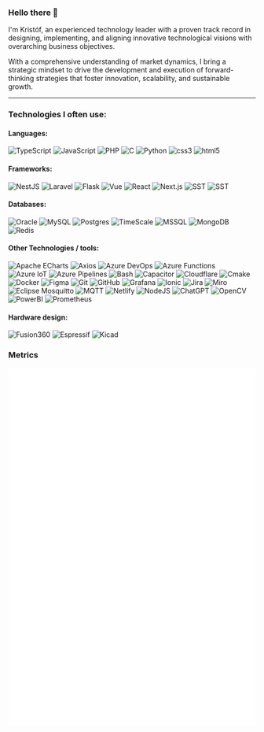 ### Hello there 👋

I'm Kristóf, an experienced technology leader with a proven track record in designing, implementing, and aligning innovative technological visions with overarching business objectives. 

With a comprehensive understanding of market dynamics, I bring a strategic mindset to drive the development and execution of forward-thinking strategies that foster innovation, scalability, and sustainable growth. 

<!--
**hauserkristof/hauserkristof** is a ✨ _special_ ✨ repository because its `README.md` (this file) appears on your GitHub profile.

Here are some ideas to get you started:

- 🔭 I'm currently working on ...
- 🌱 I'm currently learning ...
- 👯 I'm looking to collaborate on ...
- 🤔 I'm looking for help with ...
- 💬 Ask me about ...
- 📫 How to reach me: ...
- 😄 Pronouns: ...
- ⚡ Fun fact: ...
-->

---

### Technologies I often use:

#### Languages:
![TypeScript](https://img.shields.io/badge/TypeScript-%233178C6.svg?style=for-the-badge&logo=typescript&logoColor=white) ![JavaScript](https://img.shields.io/badge/JavaScript-%23F7DF1E.svg?style=for-the-badge&logo=javascript&logoColor=black) ![PHP](https://img.shields.io/badge/PHP-%23777BB4.svg?style=for-the-badge&logo=php&logoColor=white) ![C](https://img.shields.io/badge/C-%23A8B9CC.svg?style=for-the-badge&logo=c&logoColor=black) ![Python](https://img.shields.io/badge/Python-%233776AB.svg?style=for-the-badge&logo=python&logoColor=white) ![css3](https://img.shields.io/badge/CSS3-%231572B6.svg?style=for-the-badge&logo=css3&logoColor=white) ![html5](https://img.shields.io/badge/HTML5-%23E34F26.svg?style=for-the-badge&logo=html5&logoColor=white)

#### Frameworks:

![NestJS](https://img.shields.io/badge/Nestjs-%23E0234E.svg?style=for-the-badge&logo=nestjs&logoColor=white) ![Laravel](https://img.shields.io/badge/Laravel-%23FF2D20.svg?style=for-the-badge&logo=laravel&logoColor=white) ![Flask](https://img.shields.io/badge/Flask-%23000000.svg?style=for-the-badge&logo=flask&logoColor=white) ![Vue](https://img.shields.io/badge/Vue-%234FC08D.svg?style=for-the-badge&logo=vuedotjs&logoColor=white) ![React](https://img.shields.io/badge/React-%2361DAFB.svg?style=for-the-badge&logo=react&logoColor=black) ![Next.js](https://img.shields.io/badge/Next.js-%23000000.svg?style=for-the-badge&logo=nextdotjs&logoColor=white) ![SST](https://img.shields.io/badge/SST-%23E27152.svg?style=for-the-badge&logo=sst&logoColor=white) ![SST](https://img.shields.io/badge/Astro-%23BC52EE.svg?style=for-the-badge&logo=astro&logoColor=white)

#### Databases:
![Oracle](https://img.shields.io/badge/oracle-%23F80000.svg?style=for-the-badge&logo=oracle&logoColor=white) ![MySQL](https://img.shields.io/badge/mysql-%234479A1.svg?style=for-the-badge&logo=mysql&logoColor=white) ![Postgres](https://img.shields.io/badge/postgres-%23316192.svg?style=for-the-badge&logo=postgresql&logoColor=white) ![TimeScale](https://img.shields.io/badge/timescale-%23FDB515.svg?style=for-the-badge&logo=timescale&logoColor=black) ![MSSQL](https://img.shields.io/badge/MSSQL-%23CC2927.svg?style=for-the-badge&logo=microsoftsqlserver&logoColor=white) ![MongoDB](https://img.shields.io/badge/MongoDB-%234ea94b.svg?style=for-the-badge&logo=mongodb&logoColor=white) ![Redis](https://img.shields.io/badge/redis-%23DC382D.svg?style=for-the-badge&logo=redis&logoColor=white)

#### Other Technologies / tools:

<img src="https://img.shields.io/badge/Apache%20ECharts-%23AA344D.svg?style=for-the-badge&logo=apacheecharts&logoColor=white" alt="Apache ECharts"> <img src="https://img.shields.io/badge/Axios-%235A29E4.svg?style=for-the-badge&logo=axios&logoColor=white" alt="Axios"> <img src="https://img.shields.io/badge/azure%20devops-%230078D7.svg?style=for-the-badge&logo=azuredevops&logoColor=white" alt="Azure DevOps"> <img src="https://img.shields.io/badge/azure%20functions-%230062AD.svg?style=for-the-badge&logo=azurefunctions&logoColor=white" alt="Azure Functions"> <img src="https://img.shields.io/badge/azure%20iot-%230078D7.svg?style=for-the-badge&logo=microsoftazure&logoColor=white" alt="Azure IoT"> <img src="https://img.shields.io/badge/azure%20pipelines-%232560E0.svg?style=for-the-badge&logo=azurepipelines&logoColor=white" alt="Azure Pipelines"> <img src="https://img.shields.io/badge/Bash-%234EAA25.svg?style=for-the-badge&logo=gnubash&logoColor=white" alt="Bash"> <img src="https://img.shields.io/badge/capacitor-%23119EFF.svg?style=for-the-badge&logo=capacitor&logoColor=white" alt="Capacitor"> <img src="https://img.shields.io/badge/cloudflare-%23F38020.svg?style=for-the-badge&logo=cloudflare&logoColor=white" alt="Cloudflare"> <img src="https://img.shields.io/badge/cmake-%23064F8C.svg?style=for-the-badge&logo=cmake&logoColor=white" alt="Cmake"> <img src="https://img.shields.io/badge/docker-%232496ED.svg?style=for-the-badge&logo=docker&logoColor=white" alt="Docker"> <img src="https://img.shields.io/badge/figma-%23F24E1E.svg?style=for-the-badge&logo=figma&logoColor=white" alt="Figma"> <img src="https://img.shields.io/badge/git-%23F05032.svg?style=for-the-badge&logo=git&logoColor=white" alt="Git"> <img src="https://img.shields.io/badge/github-%23181717.svg?style=for-the-badge&logo=github&logoColor=white" alt="GitHub"> <img src="https://img.shields.io/badge/grafana-%23F46800.svg?style=for-the-badge&logo=grafana&logoColor=white" alt="Grafana"> <img src="https://img.shields.io/badge/ionic-%233880FF.svg?style=for-the-badge&logo=ionic&logoColor=white" alt="Ionic"> <img src="https://img.shields.io/badge/Jira-%230052CC.svg?style=for-the-badge&logo=jira&logoColor=white" alt="Jira"> <img src="https://img.shields.io/badge/miro-%23050038.svg?style=for-the-badge&logo=miro&logoColor=white" alt="Miro"> <img src="https://img.shields.io/badge/Mosquitto-%233C5280.svg?style=for-the-badge&logo=eclipsemosquitto&logoColor=white" alt="Eclipse Mosquitto"> <img src="https://img.shields.io/badge/MQTT-%23660066.svg?style=for-the-badge&logo=mqtt&logoColor=white" alt="MQTT"> <img src="https://img.shields.io/badge/Netlify-%2300C7B7.svg?style=for-the-badge&logo=netlify&logoColor=white" alt="Netlify"> <img src="https://img.shields.io/badge/Node.JS-%23339933.svg?style=for-the-badge&logo=nodedotjs&logoColor=white" alt="NodeJS"> <img src="https://img.shields.io/badge/OpenAI%20ChatGPT-%2374aa9c.svg?style=for-the-badge&logo=openai&logoColor=white" alt="ChatGPT"> <img src="https://img.shields.io/badge/opencv-%235C3EE8.svg?style=for-the-badge&logo=opencv&logoColor=white" alt="OpenCV"> <img src="https://img.shields.io/badge/power%20bi-%23F2C811.svg?style=for-the-badge&logo=powerbi&logoColor=black" alt="PowerBI"> <img src="https://img.shields.io/badge/prometheus-%23E6522C.svg?style=for-the-badge&logo=prometheus&logoColor=white" alt="Prometheus">


#### Hardware design:
![Fusion360](https://img.shields.io/badge/autodesk%20Fusion360-%23000.svg?style=for-the-badge&logo=autodesk&logoColor=white) ![Espressif](https://img.shields.io/badge/espressif-%23E7352C.svg?style=for-the-badge&logo=espressif&logoColor=white) ![Kicad](https://img.shields.io/badge/kicad-%23314CB0.svg?style=for-the-badge&logo=kicad&logoColor=white)

### Metrics
![Metrics](./github-metrics.svg)

